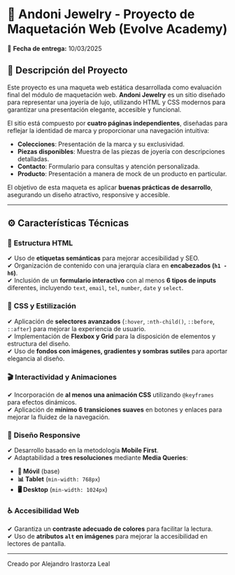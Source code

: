 # 💎 Andoni Jewelry - Proyecto de Maquetación Web (Evolve Academy)

📅 **Fecha de entrega:** 10/03/2025

## 📌 **Descripción del Proyecto**

Este proyecto es una maqueta web estática desarrollada como evaluación final del módulo de maquetación web. **Andoni Jewelry** es un sitio diseñado para representar una joyería de lujo, utilizando HTML y CSS modernos para garantizar una presentación elegante, accesible y funcional.

El sitio está compuesto por **cuatro páginas independientes**, diseñadas para reflejar la identidad de marca y proporcionar una navegación intuitiva:

- **Colecciones**: Presentación de la marca y su exclusividad.
- **Piezas disponibles**: Muestra de las piezas de joyería con descripciones detalladas.
- **Contacto**: Formulario para consultas y atención personalizada.
- **Producto**: Presentación a manera de mock de un producto en particular.

El objetivo de esta maqueta es aplicar **buenas prácticas de desarrollo**, asegurando un diseño atractivo, responsive y accesible.

---

## ⚙️ **Características Técnicas**

### 📐 **Estructura HTML**

✔ Uso de **etiquetas semánticas** para mejorar accesibilidad y SEO.  
✔ Organización de contenido con una jerarquía clara en **encabezados (`h1 - h6`)**.  
✔ Inclusión de un **formulario interactivo** con al menos **6 tipos de inputs** diferentes, incluyendo `text`, `email`, `tel`, `number`, `date` y `select`.

### 🎨 **CSS y Estilización**

✔ Aplicación de **selectores avanzados** (`:hover`, `:nth-child()`, `::before`, `::after`) para mejorar la experiencia de usuario.  
✔ Implementación de **Flexbox y Grid** para la disposición de elementos y estructura del diseño.  
✔ Uso de **fondos con imágenes, gradientes y sombras sutiles** para aportar elegancia al diseño.

### 🎬 **Interactividad y Animaciones**

✔ Incorporación de **al menos una animación CSS** utilizando `@keyframes` para efectos dinámicos.  
✔ Aplicación de **mínimo 6 transiciones suaves** en botones y enlaces para mejorar la fluidez de la navegación.

### 📱 **Diseño Responsive**

✔ Desarrollo basado en la metodología **Mobile First**.  
✔ Adaptabilidad a **tres resoluciones** mediante **Media Queries**:

- **📱 Móvil** (base)
- **📊 Tablet** (`min-width: 768px`)
- **🖥️ Desktop** (`min-width: 1024px`)

### ♿ **Accesibilidad Web**

✔ Garantiza un **contraste adecuado de colores** para facilitar la lectura.  
✔ Uso de **atributos `alt` en imágenes** para mejorar la accesibilidad en lectores de pantalla.

---

Creado por Alejandro Irastorza Leal
